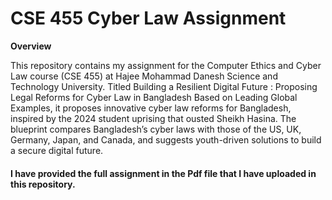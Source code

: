<h1>CSE 455 Cyber Law Assignment</h1>

**Overview**

This repository contains my assignment for the Computer Ethics and Cyber Law course (CSE 455) at Hajee Mohammad Danesh Science and Technology University. Titled Building a Resilient Digital Future : Proposing Legal Reforms for Cyber Law in Bangladesh Based on Leading Global Examples, it proposes innovative cyber law reforms for Bangladesh, inspired by the 2024 student uprising that ousted Sheikh Hasina. The blueprint compares Bangladesh’s cyber laws with those of the US, UK, Germany, Japan, and Canada, and suggests youth-driven solutions to build a secure digital future.

<h4>I have provided the full assignment in the Pdf file that I have uploaded in this repository.</h4>

